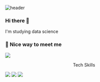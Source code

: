 ![header](https://capsule-render.vercel.app/api?type=cylinder&color=4682b4&height=300&section=header&text=Chaieun%20Lee&fontColor=FFFFFF&fontSize=70)


### Hi there 👋
I'm studying data science
### 🤞 Nice way to meet me
<p>
  <a href="https://chaieunlee.github.io/" target="_blank"><img src="https://img.shields.io/badge/GitHub-181717?style=for-the-badge&logo=GitHub&logoColor=white"></a>
</p>

<center>Tech Skills</center>
<p>
  <img src="https://img.shields.io/badge/Python-3776AB?style=for-the-badge&logo=Python&logoColor=white">
  <img src="https://img.shields.io/badge/C++-00599C?style=for-the-badge&logo=c%2B%2B&logoColor=white">
  <img src="https://img.shields.io/badge/MSSQL-CC2927?style=for-the-badge&logo=Microsoft SQL Server&logoColor=white">
</p>



<!--
**ChaiEunLee/ChaiEunLee** is a ✨ _special_ ✨ repository because its `README.md` (this file) appears on your GitHub profile.

Here are some ideas to get you started:

- 🔭 I’m currently working on ...
- 🌱 I’m currently learning ...
- 👯 I’m looking to collaborate on ...
- 🤔 I’m looking for help with ...
- 💬 Ask me about ...
- 📫 How to reach me: ...
- 😄 Pronouns: ...
- ⚡ Fun fact: ...
-->
